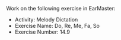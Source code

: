 Work on the following exercise in EarMaster:
- Activity: Melody Dictation
- Exercise Name: Do, Re, Me, Fa, So
- Exercise Number: 14.9
